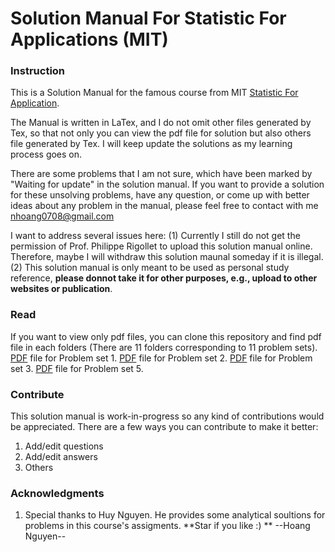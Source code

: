 #	Solution Manual For Statistic For Applications (MIT)



### Instruction
This is a Solution Manual for the famous course from MIT [Statistic For Application](https://ocw.mit.edu/courses/mathematics/18-650-statistics-for-applications-fall-2016/index.htm).

The Manual is written in LaTex, and I do not omit other files generated by Tex, so that not only you can  view the pdf file for solution but also others file generated by Tex. I will keep update the solutions as my learning process goes on.

There are some problems that I am not sure, which have been marked by "Waiting for update" in the solution manual. If you want to provide a solution for these unsolving problems, have any question, or come up with better ideas about any problem in the manual, please feel free to contact with me <nhoang0708@gmail.com>

I want to address several issues here: (1) Currently I still do not get the permission of Prof. Philippe Rigollet to upload this solution manual online. Therefore, maybe I will withdraw this solution maunal someday if it is illegal. (2) This solution manual is only meant to be used as personal study reference, **please donnot take it for other purposes, e.g., upload to other websites or publication**.

### Read
If you want to view only pdf files, you can clone this repository and find pdf file in each folders (There are 11 folders corresponding to 11 problem sets). 
[PDF](https://github.com/hoangnguyen7699/StatisticsForApplication_solution/blob/master/PS1/ProblemSet1.pdf) file for Problem set 1.
[PDF](https://github.com/hoangnguyen7699/StatisticsForApplication_solution/blob/master/PS2/Problem_set2.pdf) file for Problem set 2.
[PDF](https://github.com/hoangnguyen7699/StatisticsForApplication_solution/blob/master/PS3/ProblemSet3.pdf) file for Problem set 3.
[PDF](https://github.com/hoangnguyen7699/StatisticsForApplication_solution/blob/master/PS5/ProblemSet5.pdf) file for Problem set 5.

### Contribute
This solution manual is work-in-progress so any kind of contributions would be appreciated. There are a few ways you can contribute to make it better:
1. Add/edit questions
1. Add/edit answers
1. Others



### Acknowledgments

1. Special thanks to Huy Nguyen. He provides some analytical soultions for problems in this course's assigments. 
**Star if you like :) **
--Hoang Nguyen--
